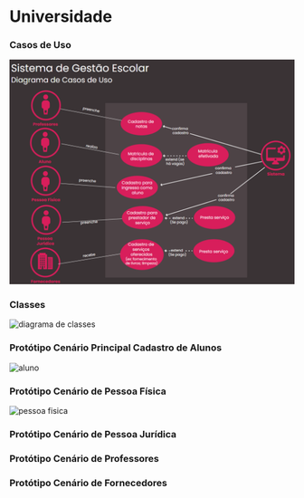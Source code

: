 # Universidade
### Casos de Uso
![Diagrama de casos de uso](https://github.com/JessNeris/PI/blob/f0ad5c795ad4ffc286276b43898c8dd189478dcb/diagrama%20de%20casos%20de%20uso.png)

### Classes
![diagrama de classes](https://github.com/JessNeris/PI/assets/151585793/052c5a11-f44b-4ff2-98b3-051c61d4a1fe)

### Protótipo Cenário Principal Cadastro de Alunos
![aluno](https://github.com/JessNeris/PI/assets/151585793/11224804-aa0c-4788-88dc-63f69a27f28b)

### Protótipo Cenário de Pessoa Física
![pessoa fisica](https://github.com/JessNeris/PI/assets/151585793/0c6085ba-20b8-4fab-8a7a-53eb0b16a034)

### Protótipo Cenário de Pessoa Jurídica

### Protótipo Cenário de Professores

### Protótipo Cenário de Fornecedores
